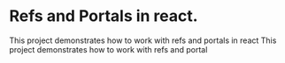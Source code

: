 # Refs and Portals in react.

This project demonstrates how to work with refs and portals in react
This project demonstrates how to work with refs and portal